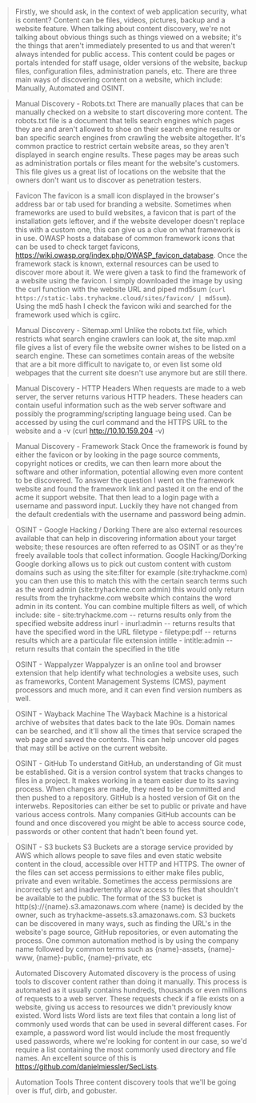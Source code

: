 >	Firstly, we should ask, in the context of web application security, what is content? Content can be files, videos, pictures, backup and a website feature. When talking about content discovery, we're not talking about obvious things such as things viewed on a website; it's the things that aren't immediately presented to us and that weren't always intended for public access. This content could be pages or portals intended for staff usage, older versions of the website, backup files, configuration files, administration panels, etc. There are three main ways of discovering content on a website, which include: Manually, Automated and OSINT.

>	Manual Discovery - Robots.txt
>There are manually places that can be manually checked on a website to start discovering more content. 
>The robots.txt file is a document that tells search engines which pages they are and aren't allowed to shoe on their search engine results or ban specific search engines from crawling the website altogether. It's common practice to restrict certain website areas, so they aren't displayed in search engine results. These pages may be areas such as administration portals or files meant for the website's customers. This file gives us a great list of locations on the website that the owners don't want us to discover as penetration testers. 


>	Favicon
>The favicon is a small icon displayed in the browser's address bar or tab used for branding a website.  Sometimes when frameworks are used to build websites, a favicon that is part of the installation gets leftover, and if the website developer doesn't replace this with a custom one, this can give us a clue on what framework is in use. OWASP hosts a database of common framework icons that can be used to check target favicons, https://wiki.owasp.org/index.php/OWASP_favicon_database. Once the framework stack is known, external resources can be used to discover more about it. 
>We were given a task to find the framework of a website using the favicon. I simply downloaded the image by using the curl function with the website URL and piped md5sum (`curl https://static-labs.tryhackme.cloud/sites/favicon/ | md5sum`). Using the md5 hash I check the favicon wiki and searched for the framework used which is cgiirc.


>	Manual Discovery - Sitemap.xml
>Unlike the robots.txt file, which restricts what search engine crawlers can look at, the site map.xml file gives a list of every file the website owner wishes to be listed on a search engine. These can sometimes contain areas of the website that are a bit more difficult to navigate to, or even list some old webpages that the current site doesn't use anymore but are still there.


>	Manual Discovery - HTTP Headers
>When requests are made to a web server, the server returns various HTTP headers. These headers can contain useful information such as the web server software and possibly the programming/scripting language being used. Can be accessed by using the curl command and the HTTPS URL to the website and a -v (curl http://10.10.159.204 -v)


>	Manual Discovery - Framework Stack
>Once the framework is found by either the favicon or by looking in the page source comments, copyright notices or credits, we can then learn more about the software and other information, potential allowing even more content to be discovered. 
>To answer the question I went on the framework website and found the framework link and pasted it on the end of the acme it support website. That then lead to a login page with a username and password input. Luckily they have not changed from the default credentials with the username and password being admin. 


>	OSINT - Google Hacking / Dorking
>There are also external resources available that can help in discovering information about your target website; these resources are often referred to as OSINT or as they're freely available tools that collect information. 
>	Google Hacking/Dorking 
>Google dorking allows us to pick out custom content with custom domains such as using the site:filter for example (site:tryhackme.com) you can then use this to match this with the certain search terms such as the word admin (site:tryhackme.com admin) this would only return results from the tryhackme.com website which contains the word admin in its content. You can combine multiple filters as well, of which include:
>site - site:tryhackme.com -- returns results only from the specified website address
>inurl - inurl:admin -- returns results that have the specified word in the URL 
>filetype - filetype:pdf -- returns results which are a particular file extension
>intitle - intitle:admin -- return results that contain the specified in the title 


>	OSINT - Wappalyzer 
>Wappalyzer is an online tool and browser extension that help identify what technologies a website uses, such as frameworks, Content Management Systems (CMS), payment processors and much more, and it can even find version numbers as well.


>	OSINT - Wayback Machine 
>The Wayback Machine is a historical archive of websites that dates back to the late 90s. Domain names can be searched, and it'll show all the times that service scraped the web page and saved the contents. This can help uncover old pages that may still be active on the current website.


>	OSINT - GitHub
>To understand GitHub, an understanding of Git must be established. Git is a version control system that tracks changes to files in a project. It makes working in a team easier due to its saving process. When changes are made, they need to be committed and then pushed to a repository. GitHub is a hosted version of Git on the interwebs. Repositories can either be set to public or private and have various access controls. Many companies GitHub accounts can be found and once discovered you might be able to access source code, passwords or other content that hadn't been found yet.


>	OSINT - S3 buckets
>S3 Buckets are a storage service provided by AWS which allows people to save files and even static website content in the cloud, accessible over HTTP and HTTPS. The owner of the files can set access permissions to either make files public, private and even writable. Sometimes the access permissions are incorrectly set and inadvertently allow access to files that shouldn't be available to the public. The format of the S3 bucket is http(s)://{name}.s3.amazonaws.com where {name} is decided by the owner, such as tryhackme-assets.s3.amazonaws.com. S3 buckets can be discovered in many ways, such as finding the URL's in the website's page source, GitHub repositories, or even automating the process. One common automation method is by using the company name followed by common terms such as {name}-assets, {name}-www, {name}-public, {name}-private, etc


>	Automated Discovery 
>Automated discovery is the process of using tools to discover content rather than doing it manually. This process is automated as it usually contains hundreds, thousands or even millions of requests to a web server. These requests check if a file exists on a website, giving us access to resources we didn't previously know existed. 
>	Word lists
>Word lists are text files that contain a long list of commonly used words that can be used in several different cases. For example, a password word list would include the most frequently used passwords, where we're looking for content in our case, so we'd require a list containing the most commonly used directory and file names. An excellent source of this is https://github.com/danielmiessler/SecLists.

>	Automation Tools
>Three content discovery tools that we'll be going over is  ffuf, dirb, and gobuster.
>